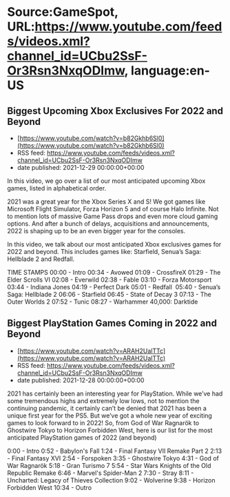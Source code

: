 # Source:GameSpot, URL:https://www.youtube.com/feeds/videos.xml?channel_id=UCbu2SsF-Or3Rsn3NxqODImw, language:en-US

## Biggest Upcoming Xbox Exclusives For 2022 and Beyond
 - [https://www.youtube.com/watch?v=b82Gkhb6Sl0](https://www.youtube.com/watch?v=b82Gkhb6Sl0)
 - RSS feed: https://www.youtube.com/feeds/videos.xml?channel_id=UCbu2SsF-Or3Rsn3NxqODImw
 - date published: 2021-12-29 00:00:00+00:00

In this video, we go over a list of our most anticipated upcoming Xbox games, listed in alphabetical order. 

2021 was a great year for the Xbox Series X and S! We got games like Microsoft Flight Simulator, Forza Horizon 5 and of course Halo Infinite. Not to mention lots of massive Game Pass drops and even more cloud gaming options. And after a bunch of delays, acquisitions and announcements, 2022 is shaping up to be an even bigger year for the consoles. 

In this video, we talk about our most anticipated Xbox exclusives games for 2022 and beyond. This includes games like: Starfield, Senua’s Saga: Hellblade 2 and Redfall.

TIME STAMPS
00:00 - Intro
00:34 - Avowed
01:09 - CrossfireX
01:29 - The Elder Scrolls VI
02:08 - Everwild
02:38 - Fable
03:10 - Forza Motorsport
03:44 - Indiana Jones
04:19 - Perfect Dark
05:01 - Redfall 
05:40 - Senua’s Saga: Hellblade 2
06:06 - Starfield
06:45 - State of Decay 3
07:13 - The Outer Worlds 2
07:52 - Tunic
08:27 - Warhammer 40,000: Darktide

## Biggest PlayStation Games Coming in 2022 and Beyond
 - [https://www.youtube.com/watch?v=ARAH2UalTTc](https://www.youtube.com/watch?v=ARAH2UalTTc)
 - RSS feed: https://www.youtube.com/feeds/videos.xml?channel_id=UCbu2SsF-Or3Rsn3NxqODImw
 - date published: 2021-12-28 00:00:00+00:00

2021 has certainly been an interesting year for PlayStation. While we’ve had some tremendous highs and extremely low lows, not to mention the continuing pandemic, it certainly can’t be denied that 2021 has been a unique first year for the PS5. But we’ve got a whole new year of exciting games to look forward to in 2022! So, from God of War Ragnarök to Ghostwire Tokyo to Horizon Forbidden West, here is our list for the most anticipated PlayStation games of 2022 (and beyond)

0:00 - Intro
0:52 - Babylon's Fall
1:24 - Final Fantasy VII Remake Part 2
2:13 - Final Fantasy XVI
2:54 - Forspoken
3:35 - Ghostwire Tokyo
4:31 - God of War Ragnarök
5:18 - Gran Turismo 7
5:54 - Star Wars Knights of the Old Republic Remake
6:46 - Marvel's Spider-Man 2
7:30 - Stray
8:11 - Uncharted: Legacy of Thieves Collection
9:02 - Wolverine
9:38 - Horizon Forbidden West
10:34 - Outro

